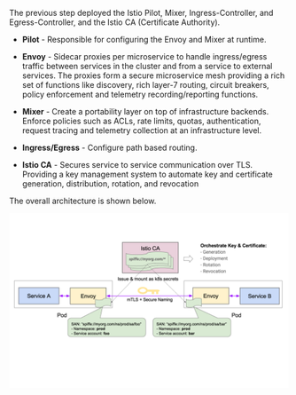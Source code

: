 The previous step deployed the Istio Pilot, Mixer, Ingress-Controller, and Egress-Controller, and the Istio CA (Certificate Authority).

* **Pilot** - Responsible for configuring the Envoy and Mixer at runtime.

* **Envoy** - Sidecar proxies per microservice to handle ingress/egress traffic between services in the cluster and from a service to external services. The proxies form a secure microservice mesh providing a rich set of functions like discovery, rich layer-7 routing, circuit breakers, policy enforcement and telemetry recording/reporting functions.

* **Mixer** - Create a portability layer on top of infrastructure backends. Enforce policies such as ACLs, rate limits, quotas, authentication, request tracing and telemetry collection at an infrastructure level.

* **Ingress/Egress** - Configure path based routing.

* **Istio CA** - Secures service to service communication over TLS. Providing a key management system to automate key and certificate generation, distribution, rotation, and revocation

The overall architecture is shown below.

![Istio Architecture](./assets/istio-arch1.png)
